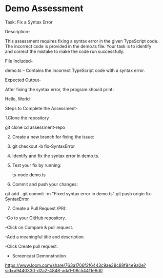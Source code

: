 # Demo Assessment

Task: Fix a Syntax Error

Description-

This assessment requires fixing a syntax error in the given TypeScript code. The incorrect code is provided in the demo.ts file. Your task is to identify and correct the mistake to make the code run successfully.

File Included-

demo.ts – Contains the incorrect TypeScript code with a syntax error.

Expected Output-

After fixing the syntax error, the program should print:

Hello, World

Steps to Complete the Assessment-

1.Clone the repository

git clone <repo-url>
cd assessment-repo

2. Create a new branch for fixing the issue:

3. git checkout -b fix-SyntaxError

4. Identify and fix the syntax error in demo.ts.

5. Test your fix by running:

   ts-node demo.ts

6. Commit and push your changes:

git add .
git commit -m "Fixed syntax error in demo.ts"
git push origin fix-SyntaxError

7. Create a Pull Request (PR):

-Go to your GitHub repository.

-Click on Compare & pull request.

-Add a meaningful title and description.

-Click Create pull request.


* Screencast Demonstration

 https://www.loom.com/share/763a1706f2f6443c9ae38c88f94e9a0e?sid=a9440330-d2a2-4848-ada1-08c54411e8d0

